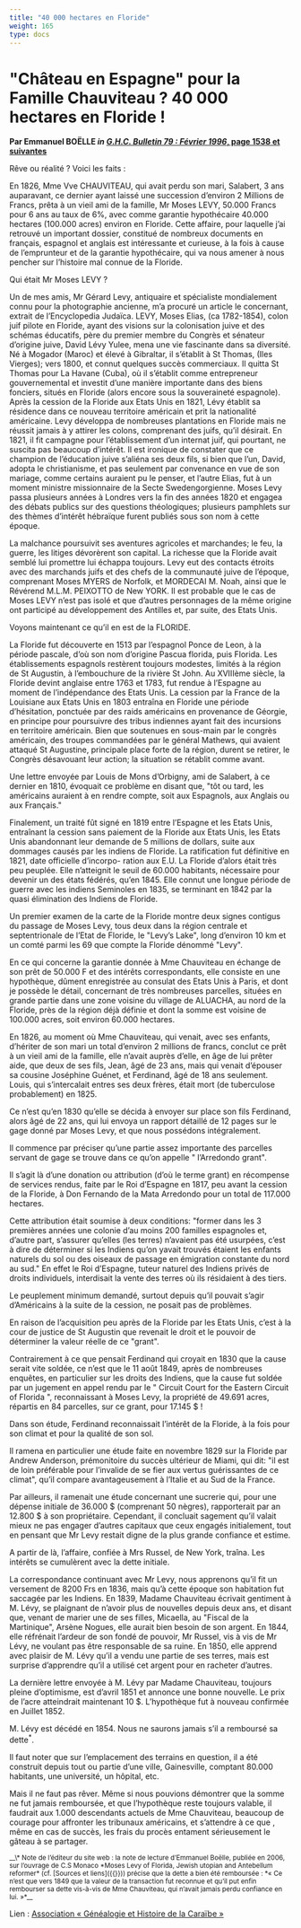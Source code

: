 ```yaml
---
title: "40 000 hectares en Floride"
weight: 165
type: docs
---
```


# "Château en Espagne" pour la Famille Chauviteau ? 40 000 hectares en Floride !

__Par Emmanuel BOËLLE *in* [*G.H.C. Bulletin 79 : Février 1996*, page 1538 et suivantes](http://ghcaraibe.org/bul/ghc079/p1538.html)__

Rêve ou réalité ? Voici les faits :

En 1826, Mme Vve  CHAUVITEAU,  qui  avait  perdu  son
mari, Salabert, 3 ans auparavant, ce dernier ayant  laissé
une succession d’environ 2 Millions de Francs, prêta à  un
vieil ami de la famille, Mr Moses LEVY, 50.000 Francs pour 
6 ans au taux de  6%,  avec  comme  garantie  hypothécaire
40.000 hectares (100.000 acres) environ en Floride.
Cette affaire, pour laquelle j’ai  retrouvé  un  important
dossier, constitué  de  nombreux  documents  en  français,
espagnol et anglais est intéressante  et  curieuse,  à  la
fois à cause de l’emprunteur et de  la  garantie  hypothécaire, qui va nous amener à nous  pencher  sur  l’histoire
mal connue de la Floride.

Qui était Mr Moses LEVY ?

Un de mes amis, Mr Gérard Levy, antiquaire et  spécialiste
mondialement connu  pour  la  photographie  ancienne,  m’a
procuré un article le concernant,  extrait  de  l’Encyclopedia Judaïca.
LEVY, Moses Elias, (ca 1782-1854), colon  juif  pilote  en
Floride, ayant des visions sur la  colonisation  juive  et
des schémas éducatifs, père du premier membre  du  Congrès
et sénateur d’origine juive, David Lévy  Yulee,  mena  une
vie fascinante dans sa diversité. 
Né à Mogador (Maroc) et élevé à Gibraltar, il s’établit  à
St Thomas, (Iles Vierges); vers 1800, et  connut  quelques
succès commerciaux. Il quitta St  Thomas  pour  La  Havane
(Cuba), où il s’établit comme entrepreneur  gouvernemental
et  investit  d’une  manière  importante  dans  des  biens
fonciers, situés en Floride (alors encore sous  la  souveraineté espagnole). Après la cession  de  la  Floride  aux
Etats Unis en 1821, Lévy  établit  sa  résidence  dans  ce
nouveau territoire américain et prit la nationalité américaine. Levy développa de nombreuses plantations en Floride 
mais ne réussit jamais à y attirer les colons,  comprenant
des juifs, qu’il désirait. En 1821, il fit  campagne  pour
l’établissement  d’un  internat  juif,  qui  pourtant,  ne
suscita  pas  beaucoup  d’intérêt.  Il  est  ironique   de
constater que ce champion de  l’éducation  juive  s’aliéna
ses deux fils, si bien que l’un, David, adopta  le  christianisme,
et pas seulement par convenance en  vue  de  son
mariage, comme certains auraient pu le penser, et  l’autre
Elias, fut à un moment ministre missionnaire de  la  Secte
Swedengorgienne.  Moses  Levy  passa  plusieurs  années  à
Londres vers la fin des années 1820 et engagea des  débats
publics  sur   des   questions   théologiques;   plusieurs
pamphlets  sur  des  thèmes  d’intérêt  hébraïque   furent
publiés sous son nom à cette époque. 

La malchance poursuivit ses  aventures  agricoles  et
marchandes; le feu, la guerre, les litiges dévorèrent  son
capital. La richesse  que  la  Floride  avait  semblé  lui
promettre lui échappa  toujours.  Levy  eut  des  contacts
étroits avec des  marchands  juifs  et  des  chefs  de  la
communauté juive de l’époque, comprenant  Moses  MYERS  de
Norfolk, et MORDECAI M. Noah, ainsi que le Révérend M.L.M. 
PEIXOTTO de New YORK.
Il est probable que le cas de Moses LEVY n’est  pas  isolé
et que d’autres personnages de la même origine ont  participé au développement des  Antilles  et,  par  suite,  des
Etats Unis.

Voyons maintenant ce qu’il en est de la FLORIDE.

La Floride fut  découverte  en  1513  par  l’espagnol
Ponce de Leon, à la période pascale, d’où son  nom  d’origine Pascua  florida,  puis  Florida.  Les  établissements
espagnols restèrent toujours modestes, limités à la région 
de St Augustin, à l’embouchure de la rivière St John.
Au XVIIIème siècle, la Floride devint anglaise entre  1763
et 1783, fut rendue à l’Espagne au  moment  de  l’indépendance des Etats Unis. La  cession  par  la  France  de  la
Louisiane aux Etats Unis en 1803 entraîna en  Floride  une
période d’hésitation, ponctuée par des raids américains en 
provenance de Géorgie, en  principe  pour  poursuivre  des
tribus indiennes ayant fait des incursions  en  territoire
américain. Bien que soutenues en sous-main par le  congrès
américain, des troupes commandées par le général  Mathews,
qui avaient attaqué St Augustine, principale  place  forte
de la région, durent se  retirer,  le  Congrès  désavouant
leur action; la situation se rétablit comme avant.

Une lettre envoyée par Louis de Mons  d’Orbigny,  ami
de Salabert, à ce dernier en 1810, évoquait ce problème en 
disant que, "tôt ou tard, les  américains  auraient  à  en
rendre compte, soit aux  Espagnols,  aux  Anglais  ou  aux
Français."

Finalement,  un  traité  fût  signé  en  1819   entre
l’Espagne et les Etats Unis, entraînant  la  cession  sans
paiement de la Floride aux  Etats  Unis,  les  Etats  Unis
abandonnant leur demande de 5 millions de  dollars,  suite
aux dommages causés par les indiens de Floride. La ratification fut définitive en 1821, date officielle  d’incorpo-
ration aux E.U. La Floride d’alors était très peu peuplée. 
Elle n’atteignit le seuil de 60.000 habitants,  nécessaire
pour devenir un des états fédérés, qu’en 1845. Elle connut 
une longue période de guerre avec les indiens Seminoles en 
1835, se terminant en 1842 par la  quasi  élimination  des
Indiens de Floride.

Un premier examen de la carte de  la  Floride  montre
deux signes contigus du passage de Moses Levy,  tous  deux
dans la région centrale et  septentrionale  de  l’Etat  de
Floride, le "Levy’s Lake", long  d’environ  10  km  et  un
comté parmi les 69 que compte la Floride dénommé "Levy".

En  ce  qui  concerne  la  garantie  donnée   à   Mme
Chauviteau en échange de son  prêt  de  50.000  F  et  des
intérêts correspondants, elle consiste en une  hypothèque,
dûment enregistrée au consulat des Etats Unis à Paris,  et
dont je possède le détail, concernant de  très  nombreuses
parcelles, situées en grande partie dans une zone  voisine
du village de ALUACHA, au nord de la Floride, près  de  la
région déjà définie  et  dont  la  somme  est  voisine  de
100.000 acres, soit environ 60.000 hectares.

En 1826, au moment où  Mme  Chauviteau,  qui  venait,
avec ses enfants, d’hériter de son mari un total d’environ 
2 millions de francs, conclut ce prêt à un vieil ami de la 
famille, elle n’avait auprès d’elle, en âge de lui  prêter
aide, que deux de ses fils, Jean, âgé de 23 ans, mais  qui
venait  d’épouser  sa   cousine   Joséphine   Guénet,   et
Ferdinand, âgé de 18 ans seulement.  Louis,  qui  s’intercalait entres ses deux frères, était mort (de  tuberculose
probablement) en 1825.

Ce n’est qu’en 1830 qu’elle se décida à  envoyer  sur
place son fils Ferdinand, alors âgé de  22  ans,  qui  lui
envoya un rapport détaillé de 12 pages sur le  gage  donné
par Moses Levy, et que nous possédons intégralement.

Il  commence  par  préciser   qu’une   partie   assez
importante des parcelles servant de gage se trouve dans ce 
qu’on appelle " l’Arredondo grant".

Il s’agit là d’une donation ou attribution  (d’où  le
terme grant) en récompense de services rendus,  faite  par
le Roi d’Espagne en 1817,  peu  avant  la  cession  de  la
Floride, à Don Fernando de la Mata Arredondo pour un total 
de 117.000 hectares.

Cette attribution était soumise  à  deux  conditions:
"former dans les 3 premières années une colonie d’au moins 
200  familles  espagnoles  et,  d’autre  part,   s’assurer
qu’elles (les terres) n’avaient pas été usurpées, c’est  à
dire de déterminer si les  Indiens  qu’on  yavait  trouvés
étaient les enfants naturels du  sol  ou  des  oiseaux  de
passage en émigration constante du nord au sud." En  effet
le Roi d’Espagne, tuteur naturel  des  Indiens  privés  de
droits individuels, interdisait la vente des terres où ils 
résidaient à des tiers.

Le peuplement minimum demandé, surtout  depuis  qu’il
pouvait s’agir d’Américains à la suite de la  cession,  ne
posait pas de problèmes.

En raison de l’acquisition peu après  de  la  Floride
par les Etats Unis, c’est à  la  cour  de  justice  de  St
Augustin que revenait le droit et le pouvoir de déterminer 
la valeur réelle de ce "grant".

Contrairement à ce que pensait Ferdinand qui  croyait
en 1830 que la cause serait vite soldée, ce n’est  que  le
11 août 1849, après de nombreuses enquêtes, en particulier 
sur les droits des Indiens, que la cause fut soldée par un 
jugement en appel rendu par le "  Circuit  Court  for  the
Eastern Circuit of Florida ", reconnaissant à Moses  Levy,
la propriété de 49.691 acres, répartis  en  84  parcelles,
sur ce grant, pour 17.145 $ !

Dans son étude, Ferdinand reconnaissait l’intérêt  de
la Floride, à la fois pour son climat et pour  la  qualité
de son sol.

Il ramena en particulier une étude faite en  novembre
1829 sur la Floride par Andrew Anderson,  prémonitoire  du
succès ultérieur de Miami, qui dit: "il est de loin préférable pour l’invalide de se fier aux  vertus  guérissantes
de ce climat", qu’il compare avantageusement à l’Italie et 
au Sud de la France.

Par ailleurs, il ramenait une  étude  concernant  une
sucrerie qui,  pour  une  dépense  initiale  de  36.000  $
(comprenant 50 nègres), rapporterait par an 12.800 $ à son 
propriétaire.  Cependant,  il  concluait  sagement   qu’il
valait mieux ne pas engager d’autres  capitaux   que  ceux
engagés initialement, tout en pensant que Mr Levy  restait
digne de la plus grande confiance et estime.

A partir de là, l’affaire, confiée à Mrs  Russel,  de
New York, traîna. Les intérêts se cumulèrent avec la dette 
initiale.

La  correspondance  continuant  avec  Mr  Levy,  nous
apprenons qu’il fit un versement de 8200 Frs en 1836, mais 
qu’à cette époque son  habitation  fut  saccagée  par  les
Indiens. En 1839, Madame Chauviteau écrivait  gentiment  à
M. Lévy, se plaignant de n’avoir plus de nouvelles  depuis
deux  ans,  et  disant que,  venant de marier  une de  ses 
filles, Micaella, au "Fiscal  de  la  Martinique",  Arsène
Nogues, elle aurait bien besoin de son  argent.  En  1844,
elle réfrénait  l’ardeur  de  son  fondé  de  pouvoir,  Mr
Russel, vis à vis de Mr Lévy, ne voulant pas être  responsable de sa ruine. En 1850, elle apprend avec  plaisir  de
M. Lévy qu’il a vendu une partie de ses terres,  mais  est
surprise d’apprendre qu’il a utilisé cet  argent  pour  en
racheter d’autres.

La dernière lettre  envoyée  à  M.  Lévy  par  Madame
Chauviteau, toujours pleine d’optimisme, est d’avril  1851
et annonce une bonne nouvelle. Le prix de  l’acre  atteindrait  maintenant  10  $.  L’hypothèque  fut   à   nouveau
confirmée en Juillet 1852.

M. Lévy est décédé en 1854. Nous  ne  saurons  jamais
s’il a remboursé sa dette<sup>*</sup>.

Il faut noter que sur l’emplacement des  terrains  en
question, il a été construit depuis tout ou  partie  d’une
ville, Gainesville, comptant 80.000 habitants, une université, un hôpital, etc.

Mais il ne faut pas  rêver.  Même  si  nous  pouvions
démontrer que la somme ne fut jamais  remboursée,  et  que
l’hypothèque reste toujours valable, il faudrait aux 1.000 
descendants actuels de Mme Chauviteau, beaucoup de courage 
pour affronter les tribunaux américains, et  s’attendre  à
ce que , même en  cas  de  succès,  les  frais  du  procès
entament sérieusement le gâteau à se partager.

<small>
__\* Note de l’éditeur du site web : la note de lecture d’Emmanuel Boëlle, publiée en 2006, sur l’ouvrage de C.S Monaco *Moses Levy of Florida, Jewish utopian and Antebellum reformer* (cf. [Sources et liens]({{<ref "c990-sources-liens.md">}})) précise que la dette a bien été remboursée : *« Ce n’est que vers 1849 que la valeur de la transaction fut reconnue et qu’il put enfin rembourser sa dette vis-à-vis de Mme Chauviteau, qui n’avait jamais perdu confiance en lui. »*__
</small>

Lien : [Association « Généalogie et Histoire de la Caraïbe »](http://www.ghcaraibe.org/)